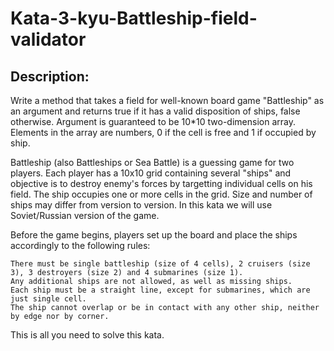 # Kata-3-kyu-Battleship-field-validator

## Description:

Write a method that takes a field for well-known board game "Battleship" as an argument and returns true if it has a valid disposition of ships,
false otherwise. Argument is guaranteed to be 10*10 two-dimension array. Elements in the array are numbers, 0 if the cell is free and 1 if occupied by ship.

Battleship (also Battleships or Sea Battle) is a guessing game for two players.
Each player has a 10x10 grid containing several "ships" and objective is to destroy enemy's forces by targetting individual cells on his field.
The ship occupies one or more cells in the grid. Size and number of ships may differ from version to version. In this kata we will use Soviet/Russian version of the game.

Before the game begins, players set up the board and place the ships accordingly to the following rules:

    There must be single battleship (size of 4 cells), 2 cruisers (size 3), 3 destroyers (size 2) and 4 submarines (size 1).
    Any additional ships are not allowed, as well as missing ships.
    Each ship must be a straight line, except for submarines, which are just single cell.
    The ship cannot overlap or be in contact with any other ship, neither by edge nor by corner.

This is all you need to solve this kata.
